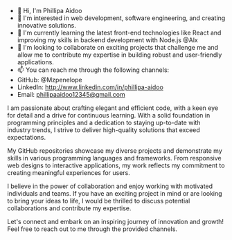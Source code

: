 - 👋 Hi, I'm Phillipa Aidoo
- 👀 I'm interested in web development, software engineering, and creating innovative solutions.
- 🌱 I'm currently learning the latest front-end technologies like React and improving my skills in backend development with Node.js @Alx
- 💞️ I'm looking to collaborate on exciting projects that challenge me and allow me to contribute my expertise in building robust and user-friendly applications.
- 📫 You can reach me through the following channels:
- GitHub: @Mzpenelope
- LinkedIn: http://www.linkedin.com/in/phillipa-aidoo
- Email: phillipaaidoo12345@gmail.com

I am passionate about crafting elegant and efficient code, with a keen eye for detail and a drive for continuous learning. With a solid foundation in programming principles and a dedication to staying up-to-date with industry trends, I strive to deliver high-quality solutions that exceed expectations.

My GitHub repositories showcase my diverse projects and demonstrate my skills in various programming languages and frameworks. From responsive web designs to interactive applications, my work reflects my commitment to creating meaningful experiences for users.

I believe in the power of collaboration and enjoy working with motivated individuals and teams. If you have an exciting project in mind or are looking to bring your ideas to life, I would be thrilled to discuss potential collaborations and contribute my expertise.

Let's connect and embark on an inspiring journey of innovation and growth! Feel free to reach out to me through the provided channels.

<!---
Mzpenelope/Mzpenelope is a ✨ special ✨ repository because its `README.md` (this file) appears on your GitHub profile.
You can click the Preview link to take a look at your changes.
--->
